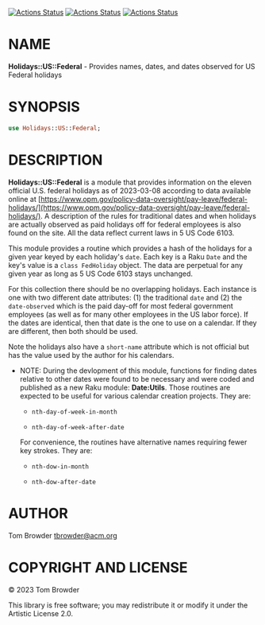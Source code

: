 [![Actions Status](https://github.com/tbrowder/Holidays-US-Federal/actions/workflows/linux.yml/badge.svg)](https://github.com/tbrowder/Holidays-US-Federal/actions) [![Actions Status](https://github.com/tbrowder/Holidays-US-Federal/actions/workflows/macos.yml/badge.svg)](https://github.com/tbrowder/Holidays-US-Federal/actions) [![Actions Status](https://github.com/tbrowder/Holidays-US-Federal/actions/workflows/windows.yml/badge.svg)](https://github.com/tbrowder/Holidays-US-Federal/actions)

NAME
====

**Holidays::US::Federal** - Provides names, dates, and dates observed for US Federal holidays

SYNOPSIS
========

```raku
use Holidays::US::Federal;
```

DESCRIPTION
===========

**Holidays::US::Federal** is a module that provides information on the eleven official U.S. federal holidays as of 2023-03-08 according to data available online at [https://www.opm.gov/policy-data-oversight/pay-leave/federal-holidays/](https://www.opm.gov/policy-data-oversight/pay-leave/federal-holidays/). A description of the rules for traditional dates and when holidays are actually observed as paid holidays off for federal employees is also found on the site. All the data reflect current laws in 5 US Code 6103.

This module provides a routine which provides a hash of the holidays for a given year keyed by each holiday's `date`. Each key is a Raku `Date` and the key's value is a `class FedHoliday` object. The data are perpetual for any given year as long as 5 US Code 6103 stays unchanged.

For this collection there should be no overlapping holidays. Each instance is one with two different date attributes: (1) the traditional `date` and (2) the `date-observed` which is the paid day-off for most federal government employees (as well as for many other employees in the US labor force). If the dates are identical, then that date is the one to use on a calendar. If they are different, then both should be used.

Note the holidays also have a `short-name` attribute which is not official but has the value used by the author for his calendars.

  * NOTE: During the devlopment of this module, functions for finding dates relative to other dates were found to be necessary and were coded and published as a new Raku module: **Date:Utils**. Those routines are expected to be useful for various calendar creation projects. They are:

      * `nth-day-of-week-in-month`

      * `nth-day-of-week-after-date`

    For convenience, the routines have alternative names requiring fewer key strokes. They are:

      * `nth-dow-in-month`

      * `nth-dow-after-date`

AUTHOR
======

Tom Browder <tbrowder@acm.org>

COPYRIGHT AND LICENSE
=====================

© 2023 Tom Browder

This library is free software; you may redistribute it or modify it under the Artistic License 2.0.

